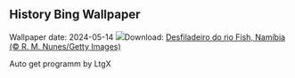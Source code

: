## History Bing Wallpaper
Wallpaper date: 2024-05-14
![](https://www.bing.com/th?id=OHR.NamibiaCanyon_PT-BR7314875835_UHD.jpg&w=1000)Download: [Desfiladeiro do rio Fish, Namíbia (© R. M. Nunes/Getty Images)](https://www.bing.com/th?id=OHR.NamibiaCanyon_PT-BR7314875835_UHD.jpg)

Auto get programm by LtgX
